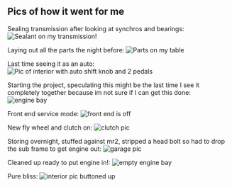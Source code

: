 ## Pics of how it went for me

Sealing transmission after looking at synchros and bearings:
![Sealant on my transmission!](https://i.imgur.com/6fUtZ1L.jpg)

Laying out all the parts the night before:
![Parts on my table](https://i.imgur.com/ncnbIFn.jpg)

Last time seeing it as an auto:
![Pic of interior with auto shift knob and 2 pedals](https://i.imgur.com/zp8eiZQ.jpg)

Starting the project, speculating this might be the last time I see it completely together because im not sure if I can get this done:
![engine bay](https://i.imgur.com/tT1DtNR.jpg)

Front end service mode:
![front end is off](https://i.imgur.com/8TTfUcF.jpg)

New fly wheel and clutch on:
![clutch pic](https://i.imgur.com/Rv8SPJi.jpg)

Storing overnight, stuffed against mr2, stripped a head bolt so had to drop the sub frame to get engine out:
![garage pic](https://i.imgur.com/sRtvIzC.jpg)

Cleaned up ready to put engine in!:
![empty engine bay](https://i.imgur.com/iisJZM0.jpg)

Pure bliss:
![interior pic buttoned up](https://i.imgur.com/xhkhitx.jpg)
